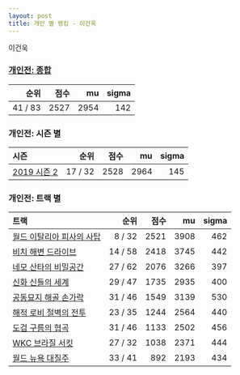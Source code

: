 ```yaml
---
layout: post
title: 개인 별 랭킹 - 이건욱
---
```


이건욱

### [개인전: 종합](../singles-full)

| 순위 | 점수 | mu | sigma |
|---:|---:|---:|---:|
| 41 / 83 | 2527 | 2954 | 142 |

### 개인전: 시즌 별

| 시즌 | 순위 | 점수 | mu | sigma |
|:---|---:|---:|---:|---:|
| [2019 시즌 2](../singles-s2019_2) | 17 / 32 | 2528 | 2964 | 145 |

### 개인전: 트랙 별

| 트랙 | 순위 | 점수 | mu | sigma |
|:---|---:|---:|---:|---:|
| [월드 이탈리아 피사의 사탑](../pizza) | 8 / 32 | 2521 | 3908 | 462 |
| [비치 해변 드라이브](../haebyun) | 14 / 58 | 2418 | 3745 | 442 |
| [네모 산타의 비밀공간](../santa) | 27 / 62 | 2076 | 3266 | 397 |
| [신화 신들의 세계](../shinsegye) | 29 / 47 | 1735 | 2935 | 400 |
| [공동묘지 해골 손가락](../haeson) | 31 / 46 | 1549 | 3139 | 530 |
| [해적 로비 절벽의 전투](../lobby) | 23 / 35 | 1244 | 2564 | 440 |
| [도검 구름의 협곡](../hyupgog) | 31 / 46 | 1133 | 2502 | 456 |
| [WKC 브라질 서킷](../brazil) | 27 / 32 | 1038 | 2371 | 444 |
| [월드 뉴욕 대질주](../newyork) | 33 / 41 | 892 | 2193 | 434 |
